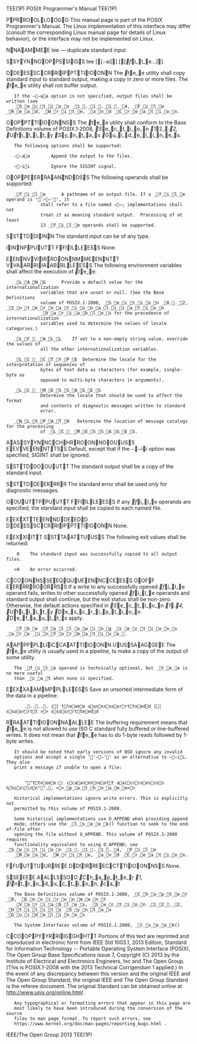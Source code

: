 TEE(1P)                    POSIX Programmer's Manual                   TEE(1P)



PPRROOLLOOGG
       This manual page is part of the POSIX Programmer's Manual.  The Linux
       implementation of this interface may differ (consult the corresponding
       Linux manual page for details of Linux behavior), or the interface may
       not be implemented on Linux.


NNAAMMEE
       tee — duplicate standard input

SSYYNNOOPPSSIISS
       tee [[−ai]] [[_f_i_l_e...]]

DDEESSCCRRIIPPTTIIOONN
       The _t_e_e utility shall copy standard input to standard output, making a
       copy in zero or more files. The _t_e_e utility shall not buffer output.

       If the −−aa option is not specified, output files shall be written (see
       _S_e_c_t_i_o_n _1_._1_._1_._4, _F_i_l_e _R_e_a_d, _W_r_i_t_e, _a_n_d _C_r_e_a_t_i_o_n.

OOPPTTIIOONNSS
       The _t_e_e utility shall conform to the Base Definitions volume of
       POSIX.1‐2008, _S_e_c_t_i_o_n _1_2_._2, _U_t_i_l_i_t_y _S_y_n_t_a_x _G_u_i_d_e_l_i_n_e_s.

       The following options shall be supported:

       −−aa        Append the output to the files.

       −−ii        Ignore the SIGINT signal.

OOPPEERRAANNDDSS
       The following operands shall be supported:

       _f_i_l_e      A pathname of an output file. If a _f_i_l_e operand is ''−−'', it
                 shall refer to a file named −−; implementations shall not
                 treat it as meaning standard output.  Processing of at least
                 13 _f_i_l_e operands shall be supported.

SSTTDDIINN
       The standard input can be of any type.

IINNPPUUTT FFIILLEESS
       None.

EENNVVIIRROONNMMEENNTT VVAARRIIAABBLLEESS
       The following environment variables shall affect the execution of _t_e_e:

       _L_A_N_G      Provide a default value for the internationalization
                 variables that are unset or null. (See the Base Definitions
                 volume of POSIX.1‐2008, _S_e_c_t_i_o_n _8_._2, _I_n_t_e_r_n_a_t_i_o_n_a_l_i_z_a_t_i_o_n
                 _V_a_r_i_a_b_l_e_s for the precedence of internationalization
                 variables used to determine the values of locale categories.)

       _L_C___A_L_L    If set to a non-empty string value, override the values of
                 all the other internationalization variables.

       _L_C___C_T_Y_P_E  Determine the locale for the interpretation of sequences of
                 bytes of text data as characters (for example, single-byte as
                 opposed to multi-byte characters in arguments).

       _L_C___M_E_S_S_A_G_E_S
                 Determine the locale that should be used to affect the format
                 and contents of diagnostic messages written to standard
                 error.

       _N_L_S_P_A_T_H   Determine the location of message catalogs for the processing
                 of _L_C___M_E_S_S_A_G_E_S.

AASSYYNNCCHHRROONNOOUUSS EEVVEENNTTSS
       Default, except that if the −−ii option was specified, SIGINT shall be
       ignored.

SSTTDDOOUUTT
       The standard output shall be a copy of the standard input.

SSTTDDEERRRR
       The standard error shall be used only for diagnostic messages.

OOUUTTPPUUTT FFIILLEESS
       If any _f_i_l_e operands are specified, the standard input shall be copied
       to each named file.

EEXXTTEENNDDEEDD DDEESSCCRRIIPPTTIIOONN
       None.

EEXXIITT SSTTAATTUUSS
       The following exit values shall be returned:

        0    The standard input was successfully copied to all output files.

       >0    An error occurred.

CCOONNSSEEQQUUEENNCCEESS OOFF EERRRROORRSS
       If a write to any successfully opened _f_i_l_e operand fails, writes to
       other successfully opened _f_i_l_e operands and standard output shall
       continue, but the exit status shall be non-zero. Otherwise, the default
       actions specified in _S_e_c_t_i_o_n _1_._4, _U_t_i_l_i_t_y _D_e_s_c_r_i_p_t_i_o_n _D_e_f_a_u_l_t_s apply.

       _T_h_e _f_o_l_l_o_w_i_n_g _s_e_c_t_i_o_n_s _a_r_e _i_n_f_o_r_m_a_t_i_v_e_.

AAPPPPLLIICCAATTIIOONN UUSSAAGGEE
       The _t_e_e utility is usually used in a pipeline, to make a copy of the
       output of some utility.

       The _f_i_l_e operand is technically optional, but _t_e_e is no more useful
       than _c_a_t when none is specified.

EEXXAAMMPPLLEESS
       Save an unsorted intermediate form of the data in a pipeline:


           ...... || tteeee uunnssoorrtteedd || ssoorrtt >> ssoorrtteedd

RRAATTIIOONNAALLEE
       The buffering requirement means that _t_e_e is not allowed to use ISO C
       standard fully buffered or line-buffered writes. It does not mean that
       _t_e_e has to do 1-byte reads followed by 1-byte writes.

       It should be noted that early versions of BSD ignore any invalid
       options and accept a single ''−−'' as an alternative to −−ii.  They also
       print a message if unable to open a file:


           ""tteeee:: ccaannnnoott aacccceessss %%ss\\nn"",, <<_p_a_t_h_n_a_m_e>>

       Historical implementations ignore write errors. This is explicitly not
       permitted by this volume of POSIX.1‐2008.

       Some historical implementations use O_APPEND when providing append
       mode; others use the _l_s_e_e_k() function to seek to the end-of-file after
       opening the file without O_APPEND. This volume of POSIX.1‐2008 requires
       functionality equivalent to using O_APPEND; see _S_e_c_t_i_o_n _1_._1_._1_._4, _F_i_l_e
       _R_e_a_d, _W_r_i_t_e, _a_n_d _C_r_e_a_t_i_o_n.

FFUUTTUURREE DDIIRREECCTTIIOONNSS
       None.

SSEEEE AALLSSOO
       _C_h_a_p_t_e_r _1, _I_n_t_r_o_d_u_c_t_i_o_n, _c_a_t

       The Base Definitions volume of POSIX.1‐2008, _C_h_a_p_t_e_r _8, _E_n_v_i_r_o_n_m_e_n_t
       _V_a_r_i_a_b_l_e_s, _S_e_c_t_i_o_n _1_2_._2, _U_t_i_l_i_t_y _S_y_n_t_a_x _G_u_i_d_e_l_i_n_e_s

       The System Interfaces volume of POSIX.1‐2008, _l_s_e_e_k()

CCOOPPYYRRIIGGHHTT
       Portions of this text are reprinted and reproduced in electronic form
       from IEEE Std 1003.1, 2013 Edition, Standard for Information Technology
       -- Portable Operating System Interface (POSIX), The Open Group Base
       Specifications Issue 7, Copyright (C) 2013 by the Institute of
       Electrical and Electronics Engineers, Inc and The Open Group.  (This is
       POSIX.1-2008 with the 2013 Technical Corrigendum 1 applied.) In the
       event of any discrepancy between this version and the original IEEE and
       The Open Group Standard, the original IEEE and The Open Group Standard
       is the referee document. The original Standard can be obtained online
       at http://www.unix.org/online.html .

       Any typographical or formatting errors that appear in this page are
       most likely to have been introduced during the conversion of the source
       files to man page format. To report such errors, see
       https://www.kernel.org/doc/man-pages/reporting_bugs.html .



IEEE/The Open Group                  2013                              TEE(1P)

